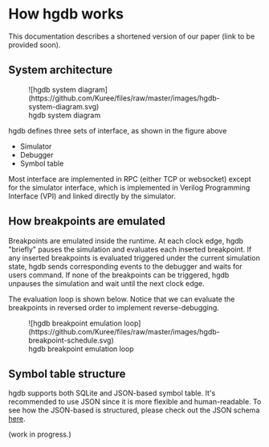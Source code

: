 # How hgdb works

This documentation describes a shortened version of our paper (link to be provided soon). 

## System architecture
<figure markdown>
  ![hgdb system diagram](https://github.com/Kuree/files/raw/master/images/hgdb-system-diagram.svg)
  <figcaption>hgdb system diagram</figcaption>
</figure>

hgdb defines three sets of interface, as shown in the figure above

- Simulator
- Debugger
- Symbol table

Most interface are implemented in RPC (either TCP or websocket) except for the simulator interface, which is
implemented in Verilog Programming Interface (VPI) and linked directly by the simulator.

## How breakpoints are emulated
Breakpoints are emulated inside the runtime. At each clock edge, hgdb "briefly" pauses the simulation and evaluates 
each inserted breakpoint. If any inserted breakpoints is evaluated triggered under the current simulation state, hgdb
sends corresponding events to the debugger and waits for users command. If none of the breakpoints can be triggered,
hgdb unpauses the simulation and wait until the next clock edge.

The evaluation loop is shown below. Notice that we can evaluate the breakpoints in reversed order to implement
reverse-debugging.

<figure markdown>
  ![hgdb breakpoint emulation loop](https://github.com/Kuree/files/raw/master/images/hgdb-breakpoint-schedule.svg)
  <figcaption>hgdb breakpoint emulation loop</figcaption>
</figure>


## Symbol table structure
hgdb supports both SQLite and JSON-based symbol table. It's recommended to use JSON since it is more flexible and
human-readable. To see how the JSON-based is structured, please check out the JSON schema
[here](https://github.com/Kuree/hgdb/blob/docs/include/schema.json).

(work in progress.)

